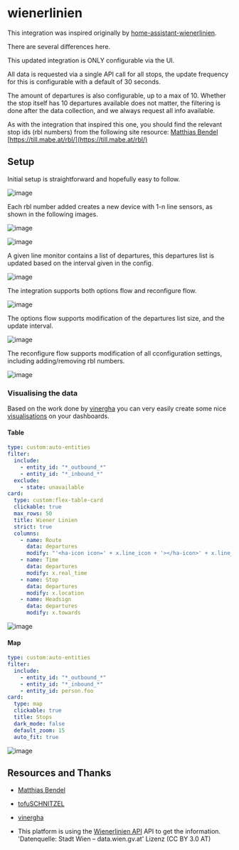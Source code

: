 # wienerlinien

This integration was inspired originally by [home-assistant-wienerlinien](https://github.com/tofuSCHNITZEL/home-assistant-wienerlinien).

There are several differences here.

This updated integration is ONLY configurable via the UI.

All data is requested via a single API call for all stops, the update frequency for this is configurable with a default of 30 seconds.

The amount of departures is also configurable, up to a max of 10. Whether the stop itself has 10 departures available does not matter, the filtering is done after the data collection, and we always request all info available.

As with the integration that inspired this one, you should find the relevant stop ids (rbl numbers) from the following site resource: [Matthias Bendel](https://github.com/mabe-at) [https://till.mabe.at/rbl/](https://till.mabe.at/rbl/)

## Setup

Initial setup is straightforward and hopefully easy to follow.

![image](./images/initial-config.png)

Each rbl number added creates a new device with 1-n line sensors, as shown in the following images.

![image](./images/config-success.png)

![image](./images/device-overview.png)

A given line monitor contains a list of departures, this departures list is updated based on the interval given in the config.

![image](./images/monitor-example.png)

The integration supports both options flow and reconfigure flow.

![image](./images/reconfigure-options.png)

The options flow supports modification of the departures list size, and the update interval.

![image](./images/options-flow.png)

The reconfigure flow supports modification of all cconfiguration settings, including adding/removing rbl numbers.

![image](./images/reconfigure-flow.png)

### Visualising the data

Based on the work done by [vinergha](https://github.com/vingerha) you can very easily create some nice [visualisations](https://github.com/vingerha/gtfs2/wiki/5.-Visualizing-the-data#local-stops-and-departures) on your dashboards.

#### Table

```yaml
type: custom:auto-entities
filter:
  include:
    - entity_id: "*_outbound_*"
    - entity_id: "*_inbound_*"
  exclude:
    - state: unavailable
card:
  type: custom:flex-table-card
  clickable: true
  max_rows: 50
  title: Wiener Linien
  strict: true
  columns:
    - name: Route
      data: departures
      modify: "'<ha-icon icon=' + x.line_icon + '></ha-icon>' + x.line_name"
    - name: Time
      data: departures
      modify: x.real_time
    - name: Stop
      data: departures
      modify: x.location
    - name: Headsign
      data: departures
      modify: x.towards
```
![image](./images/table.png)

#### Map
```yaml
type: custom:auto-entities
filter:
  include:
    - entity_id: "*_outbound_*"
    - entity_id: "*_inbound_*"
    - entity_id: person.foo
card:
  type: map
  clickable: true
  title: Stops
  dark_mode: false
  default_zoom: 15
  auto_fit: true
```
![image](./images/map.png)


## Resources and Thanks

- [Matthias Bendel](https://github.com/mabe-at)

- [tofuSCHNITZEL](https://github.com/tofuSCHNITZEL)

- [vinergha](https://github.com/vingerha)

- This platform is using the [Wienerlinien API](http://www.wienerlinien.at) API to get the information.
'Datenquelle: Stadt Wien – data.wien.gv.at'
Lizenz (CC BY 3.0 AT)
